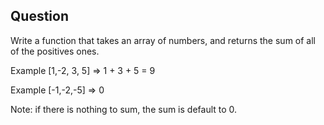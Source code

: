 ## Question

Write a function that takes an array of numbers, and returns the sum of all of the positives ones.

Example [1,-2, 3, 5] => 1 + 3 + 5 = 9

Example [-1,-2,-5] => 0


Note: if there is nothing to sum, the sum is default to 0.